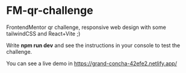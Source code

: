 # FM-qr-challenge
FrontendMentor qr challenge, responsive web design with some tailwindCSS and React+Vite ;)  


Write __npm run dev__  and see the instructions in your console to test the challenge.

You can see a live demo in https://grand-concha-42efe2.netlify.app/
